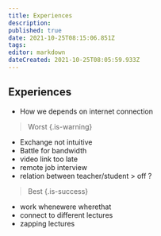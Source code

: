 ```yaml
---
title: Experiences
description: 
published: true
date: 2021-10-25T08:15:06.851Z
tags: 
editor: markdown
dateCreated: 2021-10-25T08:05:59.933Z
---
```


## Experiences

- How we depends on internet connection

> Worst
{.is-warning}

- Exchange not intuitive
- Battle for bandwidth
- video link too late
- remote job interview
- relation between teacher/student > off ?

> Best
{.is-success}

- work whenewere wherethat
- connect to different lectures
- zapping lectures